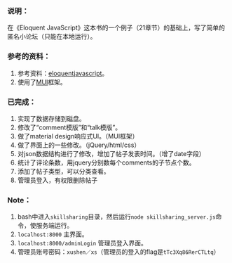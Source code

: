### 说明：
在《Eloquent JavaScript》这本书的一个例子（21章节）的基础上，写了简单的匿名小论坛（只能在本地运行）。

### 参考的资料：
1. 参考资料：[eloquentjavascript](http://eloquentjavascript.net/code/#21)。
2. 使用了[MUI](https://www.muicss.com/)框架。

### 已完成：
1. 实现了数据存储到磁盘。
2. 修改了“comment模版”和“talk模版”。
3. 做了material design响应式UI。（MUI框架）
4. 做了界面上的一些修改。（jQuery/html/css）
5. 对json数据结构进行了修改，增加了帖子发表时间。（增了date字段）
6. 统计了评论条数，用jquery分别数每个comments的子节点个数。
7. 添加了帖子类型，可以分类查看。
8. 管理员登入，有权限删除帖子

### Note：
1. bash中进入`skillsharing`目录，然后运行`node skillsharing_server.js`命令，使服务端运行。
2. `localhost:8000` 主界面。
3. `localhost:8000/adminLogin` 管理员登入界面。
4. 管理员账号密码：`xushen／xs`（管理员的登入的flag是`tTc3Xq86RerCTLtq`）

